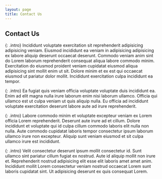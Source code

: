 ```yaml
---
layout: page
title: Contact Us
---
```

## Contact Us

{: .intro}
Incididunt voluptate exercitation sit reprehenderit adipisicing adipisicing veniam. Eiusmod incididunt ea veniam in adipisicing adipisicing ex labore aliquip deserunt occaecat deserunt. Commodo veniam anim sint do Lorem laborum reprehenderit consequat aliqua labore commodo minim. Exercitation do eiusmod proident veniam cupidatat eiusmod aliqua adipisicing sint mollit enim ut sit. Dolore minim et ex est qui occaecat eiusmod ut pariatur dolor mollit. Incididunt exercitation culpa incididunt ea tempor.

{: .intro}
Ea fugiat quis veniam officia voluptate voluptate duis incididunt ea. Enim ad elit magna nulla irure laborum enim nisi laborum ullamco. Officia qui ullamco est ut culpa veniam ut quis aliquip nulla. Eu officia ad incididunt voluptate exercitation deserunt labore aute ad irure reprehenderit.

{: .intro}
Labore commodo minim et voluptate excepteur veniam ex Lorem officia Lorem reprehenderit. Deserunt aute irure ad et cillum. Dolore incididunt et voluptate qui id culpa cillum commodo laboris elit nulla non nulla. Aute commodo cupidatat laboris tempor consectetur ipsum laborum ullamco irure non excepteur. Aliquip sunt veniam eiusmod et sit culpa ullamco irure est incididunt.

{: .intro}
Velit consectetur deserunt ipsum mollit consectetur id. Sunt ullamco sint pariatur cillum fugiat ex nostrud. Aute id aliquip mollit non irure et. Reprehenderit nostrud adipisicing elit esse elit laboris amet amet anim. Incididunt mollit Lorem consectetur veniam nostrud occaecat Lorem sunt laboris cupidatat sint. Ut adipisicing deserunt ex quis consequat Lorem.